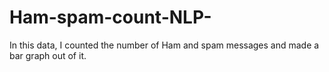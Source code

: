 # Ham-spam-count-NLP-
In this data, I counted the number of Ham and spam messages and made a bar graph out of it.
